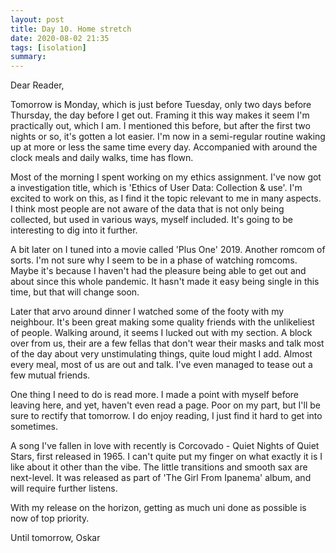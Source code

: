```yaml
---
layout: post
title: Day 10. Home stretch
date: 2020-08-02 21:35
tags: [isolation]
summary: 
---
```


Dear Reader,

Tomorrow is Monday, which is just before Tuesday, only two days before Thursday, the day before I get out. Framing it this way makes it seem I'm practically out, which I am. I mentioned this before, but after the first two nights or so, it's gotten a lot easier. I'm now in a semi-regular routine waking up at more or less the same time every day. Accompanied with around the clock meals and daily walks, time has flown.

Most of the morning I spent working on my ethics assignment. I've now got a investigation title, which is 'Ethics of User Data: Collection & use'. I'm excited to work on this, as I find it the topic relevant to me in many aspects. I think most people are not aware of the data that is not only being collected, but used in various ways, myself included. It's going to be interesting to dig into it further.

A bit later on I tuned into a movie called 'Plus One' 2019. Another romcom of sorts. I'm not sure why I seem to be in a phase of watching romcoms. Maybe it's because I haven't had the pleasure being able to get out and about since this whole pandemic. It hasn't made it easy being single in this time, but that will change soon.

Later that arvo around dinner I watched some of the footy with my neighbour. It's been great making some quality friends with the unlikeliest of people. Walking around, it seems I lucked out with my section. A block over from us, their are a few fellas that don't wear their masks and talk most of the day about very unstimulating things, quite loud might I add. Almost every meal, most of us are out and talk. I've even managed to tease out a few mutual friends.

One thing I need to do is read more. I made a point with myself before leaving here, and yet, haven't even read a page. Poor on my part, but I'll be sure to rectify that tomorrow. I do enjoy reading, I just find it hard to get into sometimes.

A song I've fallen in love with recently is Corcovado - Quiet Nights of Quiet Stars, first released in 1965. I can't quite put my finger on what exactly it is I like about it other than the vibe. The little transitions and smooth sax are next-level. It was released as part of 'The Girl From Ipanema' album, and will require further listens.

With my release on the horizon, getting as much uni done as possible is now of top priority.

Until tomorrow, Oskar
